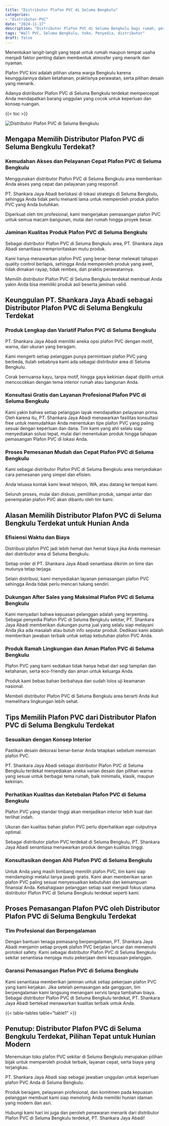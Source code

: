 ```yaml
---
title: "Distributor Plafon PVC di Seluma Bengkulu"
categories: 
- "Distributor-PVC"
date: "2024-11-17"
description: "Distributor Plafon PVC di Seluma Bengkulu bagi rumah, perkantoran, dan toko. Panel terbaik, variasi motif, warna menarik, dengan servis penempatan oleh tim ahli serta garansi resmi!|Jasa penjualan Plafon PVC di Seluma Bengkulu bagi keperluan rumah, perkantoran, atau gerai, beserta material berkualitas dan pemasangan oleh tim ahli serta garansi resmi.|Alternatif Plafon PVC di Seluma Bengkulu yang terpercaya bagi rumah, office, serta ritel, dengan material berkualitas dan penempatan dikerjakan oleh tim profesional dan garansi resmi.|Penyediaan Plafon PVC di Seluma Bengkulu untuk rumah, perkantoran, serta toko, beserta panel terbaik dan pemasangan dikerjakan oleh teknisi berpengalaman, lengkap dengan jaminan resmi.}"
tags: "Wall PVC, Seluma Bengkulu, toko, Penyedia, distributor"
draft: false
---
```


Menentukan langit-langit yang tepat untuk rumah maupun tempat usaha menjadi faktor penting dalam membentuk atmosfer yang menarik dan nyaman.

Plafon PVC kini adalah pilihan utama warga Bengkulu karena keunggulannya dalam ketahanan, praktisnya perawatan, serta pilihan desain yang menarik.

Adanya distributor Plafon PVC di Seluma Bengkulu terdekat mempercepat Anda mendapatkan barang unggulan yang cocok untuk keperluan dan konsep ruangan.

{{< toc >}}

![Distributor Plafon PVC di Seluma Bengkulu](/images/Distributor-PVC/Distributor-Plafon-PVC-di-Seluma-Bengkulu.png)


## Mengapa Memilih Distributor Plafon PVC di Seluma Bengkulu Terdekat?

### Kemudahan Akses dan Pelayanan Cepat Plafon PVC di Seluma Bengkulu

Menggunakan distributor Plafon PVC di Seluma Bengkulu area memberikan Anda akses yang cepat dan pelayanan yang responsif.

PT. Shankara Jaya Abadi berlokasi di lokasi strategis di Seluma Bengkulu, sehingga Anda tidak perlu menanti lama untuk memperoleh produk plafon PVC yang Anda butuhkan.

Diperkuat oleh tim profesional, kami mengerjakan pemasangan plafon PVC untuk semua macam bangunan, mulai dari rumah hingga proyek besar.

### Jaminan Kualitas Produk Plafon PVC di Seluma Bengkulu

Sebagai distributor Plafon PVC di Seluma Bengkulu area, PT. Shankara Jaya Abadi senantiasa memprioritaskan mutu produk.

Kami hanya menawarkan plafon PVC yang benar-benar melewati tahapan quality control berlapis, sehingga Anda memperoleh produk yang awet, tidak dimakan rayap, tidak rembes, dan praktis perawatannya.

Memilih distributor Plafon PVC di Seluma Bengkulu terdekat membuat Anda yakin Anda bisa memiliki produk asli beserta jaminan valid.

## Keunggulan PT. Shankara Jaya Abadi sebagai Distributor Plafon PVC di Seluma Bengkulu Terdekat

### Produk Lengkap dan Variatif Plafon PVC di Seluma Bengkulu

PT. Shankara Jaya Abadi memiliki aneka opsi plafon PVC dengan motif, warna, dan ukuran yang beragam.

Kami mengerti setiap pelanggan punya permintaan plafon PVC yang berbeda, itulah sebabnya kami ada sebagai distributor area di Seluma Bengkulu.

Corak bernuansa kayu, tanpa motif, hingga gaya kekinian dapat dipilih untuk mencocokkan dengan tema interior rumah atau bangunan Anda.

### Konsultasi Gratis dan Layanan Profesional Plafon PVC di Seluma Bengkulu

Kami yakin bahwa setiap pelanggan layak mendapatkan pelayanan prima. Oleh karena itu, PT. Shankara Jaya Abadi menawarkan fasilitas konsultasi free untuk memudahkan Anda menentukan tipe plafon PVC yang paling sesuai dengan keperluan dan dana. Tim kami yang ahli selalu siap menyediakan solusi tepat, mulai dari menentukan produk hingga tahapan pemasangan Plafon PVC di lokasi Anda.

### Proses Pemesanan Mudah dan Cepat Plafon PVC di Seluma Bengkulu

Kami sebagai distributor Plafon PVC di Seluma Bengkulu area menyediakan cara pemesanan yang simpel dan efisien.

Anda leluasa kontak kami lewat telepon, WA, atau datang ke tempat kami.

Seluruh proses, mulai dari diskusi, pemilihan produk, sampai antar dan penempatan plafon PVC akan dibantu oleh tim kami.

## Alasan Memilih Distributor Plafon PVC di Seluma Bengkulu Terdekat untuk Hunian Anda

### Efisiensi Waktu dan Biaya

Distribusi plafon PVC jadi lebih hemat dan hemat biaya jika Anda memesan dari distributor area di Seluma Bengkulu.

Setiap order di PT. Shankara Jaya Abadi senantiasa dikirim on time dan mutunya tetap terjaga.

Selain distribusi, kami menyediakan layanan pemasangan plafon PVC sehingga Anda tidak perlu mencari tukang sendiri.

### Dukungan After Sales yang Maksimal Plafon PVC di Seluma Bengkulu

Kami menyadari bahwa kepuasan pelanggan adalah yang terpenting. Sebagai penyedia Plafon PVC di Seluma Bengkulu sekitar, PT. Shankara Jaya Abadi memberikan dukungan purna jual yang selalu siap melayani Anda jika ada masalah atau butuh info seputar produk. Dedikasi kami adalah memberikan jawaban terbaik untuk setiap kebutuhan plafon PVC Anda.

### Produk Ramah Lingkungan dan Aman Plafon PVC di Seluma Bengkulu

Plafon PVC yang kami sediakan tidak hanya hebat dari segi tampilan dan ketahanan, serta eco-friendly dan aman untuk keluarga Anda.

Produk kami bebas bahan berbahaya dan sudah lolos uji keamanan nasional.

Membeli distributor Plafon PVC di Seluma Bengkulu area berarti Anda ikut memelihara lingkungan lebih sehat.

## Tips Memilih Plafon PVC dari Distributor Plafon PVC di Seluma Bengkulu Terdekat

### Sesuaikan dengan Konsep Interior

Pastikan desain dekorasi benar-benar Anda tetapkan sebelum memesan plafon PVC.

PT. Shankara Jaya Abadi sebagai distributor Plafon PVC di Seluma Bengkulu terdekat menyediakan aneka varian desain dan pilihan warna yang sesuai untuk berbagai tema rumah, baik minimalis, klasik, maupun kekinian.

### Perhatikan Kualitas dan Ketebalan Plafon PVC di Seluma Bengkulu

Plafon PVC yang standar tinggi akan menjadikan interior lebih kuat dan terlihat indah.

Ukuran dan kualitas bahan plafon PVC perlu diperhatikan agar outputnya optimal.

Sebagai distributor plafon PVC terdekat di Seluma Bengkulu, PT. Shankara Jaya Abadi senantiasa menawarkan produk dengan kualitas tinggi.

### Konsultasikan dengan Ahli Plafon PVC di Seluma Bengkulu

Untuk Anda yang masih bimbang memilih plafon PVC, tim kami siap mendampingi melalui tanya jawab gratis. Kami akan memberikan saran plafon PVC paling sesuai menyesuaikan kebutuhan dan kemampuan finansial Anda. Kebahagiaan pelanggan setiap saat menjadi fokus utama distributor Plafon PVC di Seluma Bengkulu terdekat seperti kami.

## Proses Pemasangan Plafon PVC oleh Distributor Plafon PVC di Seluma Bengkulu Terdekat

### Tim Profesional dan Berpengalaman

Dengan bantuan tenaga pemasang berpengalaman, PT. Shankara Jaya Abadi menjamin setiap proyek plafon PVC berjalan lancar dan memenuhi protokol safety. Kami sebagai distributor Plafon PVC di Seluma Bengkulu sekitar senantiasa menjaga mutu pekerjaan demi kepuasan pelanggan.

### Garansi Pemasangan Plafon PVC di Seluma Bengkulu

Kami senantiasa memberikan jaminan untuk setiap pekerjaan plafon PVC yang kami kerjakan. Jika setelah pemasangan ada gangguan, tim berpengalaman kami langsung menangani servis tanpa tambahan biaya. Sebagai distributor Plafon PVC di Seluma Bengkulu terdekat, PT. Shankara Jaya Abadi bertekad menawarkan kualitas terbaik untuk Anda.

{{< table-tables table="table1" >}}

## Penutup: Distributor Plafon PVC di Seluma Bengkulu Terdekat, Pilihan Tepat untuk Hunian Modern

Menemukan toko plafon PVC sekitar di Seluma Bengkulu merupakan pilihan bijak untuk memperoleh produk terbaik, layanan cepat, serta biaya yang terjangkau.

PT. Shankara Jaya Abadi siap sebagai jawaban unggulan untuk keperluan plafon PVC Anda di Seluma Bengkulu.

Produk beragam, pelayanan profesional, dan komitmen pada kepuasan pelanggan membuat kami siap menolong Anda memiliki hunian idaman yang modern dan asri.

Hubungi kami hari ini juga dan peroleh penawaran menarik dari distributor Plafon PVC di Seluma Bengkulu terdekat, PT. Shankara Jaya Abadi!